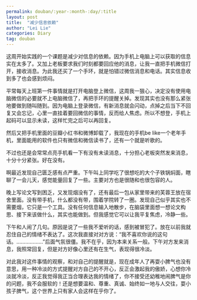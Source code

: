 ```yaml
---
permalink: douban/:year-:month-:day/:title
layout: post
title:  "减少信息依赖"
author: "Lei Lie"
categories: Diary
tag: douban
---
```


这周开始实践的一个课题是减少对信息的依赖。因为手机上电脑上可以获取的信息实在太多了。又加上老板要求我们时刻都要回应他的消息，让我一直把手机微信打开，接收消息。为此我还买了一个手环，就是怕错过微信消息和电话。其实信息收到多了也会感到烦闷。

平常每天上班第一件事情就是打开电脑登上微信，这周我一狠心，决定没有使用电脑微信的必要就不上电脑微信了，再把手环的提醒关掉。发现其实也没有那么紧张地要做到随叫随到。因为电脑上登录微信，有新消息就会闪动，点掉之后当下不回复又会忘记，心里一直挂着要回微信的事情，反而给人焦虑。所以不想登，手机上起码可以显示未读，这样忙完之后可以再回复。

然后又把手机里面的豆瓣小红书和微博卸载了，我现在的手机be like一个老年手机，里面能用的软件也只有微信和微信读书了，还有一个就是听歌的。

不过也还是会常常点亮手机看一下有没有未读消息，十分担心老板突然发来消息，十分十分紧张。好在没有。

啊最近发现自己匮乏感有点严重。下午叫上同学吃了很想吃的大个子铁锅焖面，瞎聊了一会儿天，感觉能量回复了一些。主要对方也是很随和也很包容的人。

晚上写论文写到困乏，又发现烟没有了，还有最后一包从家里带来的芙蓉王放在宿舍里面。没有带手机，什么都没有带，围着学院转了一圈。发现自己似乎其实也不需要烟，它只是一个工具。没有任何信息输入地散步，在脑袋里面想一想论文构思、接下来该做什么，其实也能做到。但我感觉它可以让我平复焦虑，冷静一些。

下午和人闹了几句。原因是说了一些我不爱听的话，感到被冒犯了。放在以前我就忍住自己的情绪不表达了。这次我直接对对方说：“我不喜欢你说的这句话。………………”后面气氛很僵。我不在乎，因为本来关系一般。下午对方发来消息，我照常回复，但是对方好像心里还有在生气，表现得很冷淡。

对此我对这件事情的观察，和对自己的提醒就是，现在成年人了再耍小脾气也没有意思，用一种冷淡的方式提醒对方自己的不开心，反正会激起我的傲娇，心想你冷淡就冷淡，反正我觉得我正当合理表达我的情绪了，你不接受还幼稚地闹脾气是你的问题，我不会服软的！还是想要温和、尊重、真诚、始终如一地与人交往，耍小孩子脾气，这个世界上只有家人会这样在乎你了。